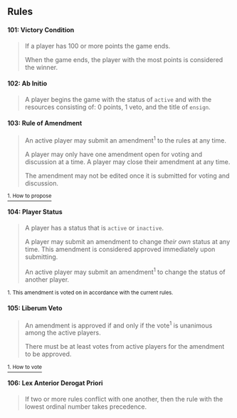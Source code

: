 ## Rules

#### 101: Victory Condition
> If a player has 100 or more points the game ends.
>
> When the game ends, the player with the most points is considered the winner.



#### 102: Ab Initio
> A player begins the game with the status of `active` and with the resources consisting of: 0 points, 1 veto, and the title of `ensign`. 



#### 103: Rule of Amendment 
> An active player may submit an amendment<sup>1</sup> to the rules at any time. 
> 
> A player may only have one amendment open for voting and discussion at a time. A player may close their amendment at any time.
>
> The amendment may not be edited once it is submitted for voting and discussion. 

[<sup>1. How to propose</sup>](./readme.md#propose-a-rule-amendment)



#### 104: Player Status
> A player has a status that is `active` or `inactive`. 
>
> A player may submit an amendment to change _their own_ status at any time. This amendment is considered approved immediately upon submitting.
>
> An active player may submit an amendment<sup>1</sup> to change the status of another player. 

<sup>1. This amendment is voted on in accordance with the current rules.</sup>




#### 105: Liberum Veto
> An amendment is approved if and only if the vote<sup>1</sup> is unanimous among the active players.
>
> There must be at least votes from active players for the amendment to be approved.

[<sup>1. How to vote</sup>](./readme.md#comment-and-vote-on-amendments)




#### 106: Lex Anterior Derogat Priori
> If two or more rules conflict with one another, then the rule with the lowest ordinal number takes precedence.

